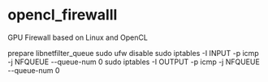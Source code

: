 # opencl_firewalll
GPU Firewall based on Linux and OpenCL

prepare libnetfilter_queue
sudo ufw disable
sudo iptables -I INPUT -p icmp -j NFQUEUE --queue-num 0
sudo iptables -I OUTPUT -p icmp -j NFQUEUE --queue-num 0
